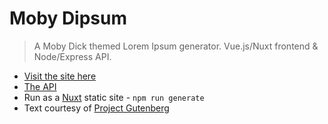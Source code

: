 # Moby Dipsum

> A Moby Dick themed Lorem Ipsum generator.
> Vue.js/Nuxt frontend & Node/Express API.


- [Visit the site here](https://moby-dick-lorem-ipsum.chris-snowden.me)
- [The API](https://github.com/Recidvst/moby-dick-lorem-ipsum-api)
- Run as a [Nuxt](https://github.com/nuxt/nuxt.js) static site - ```npm run generate```
- Text courtesy of [Project Gutenberg](https://www.gutenberg.org/ebooks/2701)